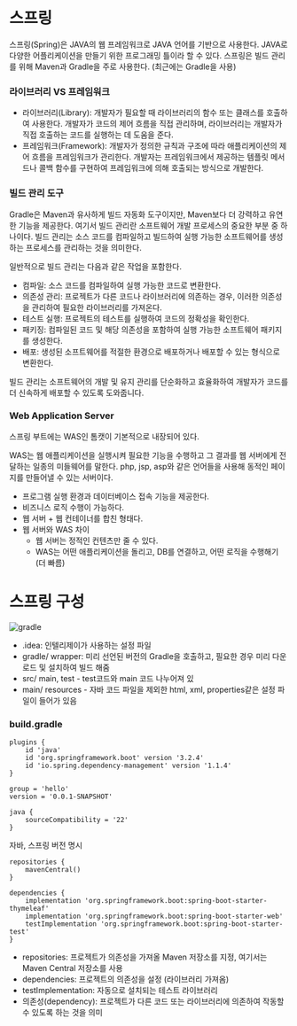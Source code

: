 # 스프링
스프링(Spring)은 JAVA의 웹 프레임워크로 JAVA 언어를 기반으로 사용한다. JAVA로 다양한 어플리케이션을 만들기 위한 프로그래밍 틀이라 할 수 있다. 스프링은 빌드 관리를 위해 Maven과 Gradle을 주로 사용한다. (최근에는 Gradle을 사용)

### 라이브러리 VS 프레임워크
- 라이브러리(Library): 개발자가 필요할 때 라이브러리의 함수 또는 클래스를 호출하여 사용한다. 개발자가 코드의 제어 흐름을 직접 관리하며, 라이브러리는 개발자가 직접 호출하는 코드를 실행하는 데 도움을 준다.
- 프레임워크(Framework): 개발자가 정의한 규칙과 구조에 따라 애플리케이션의 제어 흐름을 프레임워크가 관리한다. 개발자는 프레임워크에서 제공하는 템플릿 메서드나 콜백 함수를 구현하여 프레임워크에 의해 호출되는 방식으로 개발한다.

### 빌드 관리 도구
Gradle은 Maven과 유사하게 빌드 자동화 도구이지만, Maven보다 더 강력하고 유연한 기능을 제공한다. 여기서 빌드 관리란 소프트웨어 개발 프로세스의 중요한 부분 중 하나이다. 빌드 관리는 소스 코드를 컴파일하고 빌드하여 실행 가능한 소프트웨어를 생성하는 프로세스를 관리하는 것을 의미한다.

일반적으로 빌드 관리는 다음과 같은 작업을 포함한다.
- 컴파일: 소스 코드를 컴파일하여 실행 가능한 코드로 변환한다.
- 의존성 관리: 프로젝트가 다른 코드나 라이브러리에 의존하는 경우, 이러한 의존성을 관리하여 필요한 라이브러리를 가져온다.
- 테스트 실행: 프로젝트의 테스트를 실행하여 코드의 정확성을 확인한다.
- 패키징: 컴파일된 코드 및 해당 의존성을 포함하여 실행 가능한 소프트웨어 패키지를 생성한다.
- 배포: 생성된 소프트웨어를 적절한 환경으로 배포하거나 배포할 수 있는 형식으로 변환한다.

빌드 관리는 소프트웨어의 개발 및 유지 관리를 단순화하고 효율화하여 개발자가 코드를 더 신속하게 배포할 수 있도록 도와줍니다.

### Web Application Server
스프링 부트에는 WAS인 톰캣이 기본적으로 내장되어 있다.

WAS는 웹 애플리케이션을 실행시켜 필요한 기능을 수행하고 그 결과를 웹 서버에게 전달하는 일종의 미들웨어를 말한다. php, jsp, asp와 같은 언어들을 사용해 동적인 페이지를 만들어낼 수 있는 서버이다.
- 프로그램 실행 환경과 데이터베이스 접속 기능을 제공한다.
- 비즈니스 로직 수행이 가능하다.
- 웹 서버 + 웹 컨테이너를 합친 형태다.
- 웹 서버와 WAS 차이
	- 웹 서버는 정적인 컨텐츠만 줄 수 있다.
 	- WAS는 어떤 애플리케이션을 돌리고, DB를 연결하고, 어떤 로직을 수행해기  (더 빠름)

# 스프링 구성
![gradle](https://github.com/skcy1515/Programming-Study/assets/140364849/bd89515f-74d8-45cb-bac0-fbd2e5b17c1c)
- .idea: 인텔리제이가 사용하는 설정 파일
- gradle/ wrapper: 미리 선언된 버전의 Gradle을 호출하고, 필요한 경우 미리 다운로드 및 설치하여 빌드 해줌
- src/ main, test - test코드와 main 코드 나누어져 있
- main/ resources - 자바 코드 파일을 제외한 html, xml, properties같은 설정 파일이 들어가 있음

### build.gradle
```
plugins {
	id 'java'
	id 'org.springframework.boot' version '3.2.4'
	id 'io.spring.dependency-management' version '1.1.4'
}

group = 'hello'
version = '0.0.1-SNAPSHOT'

java {
	sourceCompatibility = '22'
}
```
자바, 스프링 버전 명시

```
repositories {
	mavenCentral()
}

dependencies {
	implementation 'org.springframework.boot:spring-boot-starter-thymeleaf'
	implementation 'org.springframework.boot:spring-boot-starter-web'
	testImplementation 'org.springframework.boot:spring-boot-starter-test'
}
```
- repositories: 프로젝트가 의존성을 가져올 Maven 저장소를 지정, 여기서는 Maven Central 저장소를 사용
- dependencies: 프로젝트의 의존성을 설정 (라이브러리 가져옴)
- testImplementation: 자동으로 설치되는 테스트 라이브러리
- 의존성(dependency): 프로젝트가 다른 코드 또는 라이브러리에 의존하여 작동할 수 있도록 하는 것을 의미


